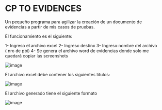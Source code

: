 <h1>CP TO EVIDENCES</h1> 

Un pequeño programa para agilizar la creación de un documento de evidencias a partir de mis casos de pruebas. 

El funcionamiento es el siguiente: 

1- Ingreso el archivo excel 
2- Ingreso destino
3- Ingreso nombre del archivo ( nro de pbi) 
4- Se genera el archivo word de evidencias donde solo me quedará copiar las screenshots

![image](https://github.com/santiespindd/CP_to_Evidencias/assets/45414992/ad65b62c-16c4-4a4a-9386-695e1d023565)


El archivo excel debe contener los siguientes titulos: 

![image](https://github.com/santiespindd/CP_to_Evidencias/assets/45414992/edf0d13f-7dbe-4a79-87fa-4aab329f9c23)



El archivo generado tiene el siguiente formato

![image](https://github.com/santiespindd/CP_to_Evidencias/assets/45414992/5a5d91ef-c397-495f-af9b-034d853890d4)
